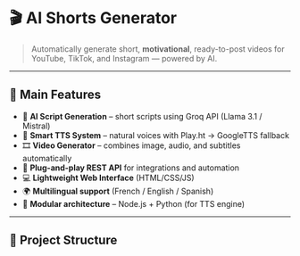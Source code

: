 # 🎬 AI Shorts Generator  
> Automatically generate short, **motivational**, ready-to-post videos for YouTube, TikTok, and Instagram — powered by AI.

---

## 🚀 Main Features

- 🧠 **AI Script Generation** – short scripts using Groq API (Llama 3.1 / Mistral)
- 🎤 **Smart TTS System** – natural voices with Play.ht → GoogleTTS fallback
- 🎞️ **Video Generator** – combines image, audio, and subtitles automatically
- 🧰 **Plug-and-play REST API** for integrations and automation
- 💻 **Lightweight Web Interface** (HTML/CSS/JS)
- 🌍 **Multilingual support** (French / English / Spanish)
- 🧱 **Modular architecture** – Node.js + Python (for TTS engine)

---

## 🧩 Project Structure

